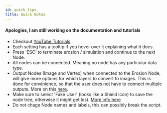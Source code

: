 ```yaml
---
id: quick_tips
title: Quick Notes
---
```


#### Apologies, I am still working on the documentation and tutorials

- Checkout [YouTube Tutorials](https://www.youtube.com/watch?v=8aD25sGWOyU&list=PLHo6jWZwwzK94EFpfp8fWfslsWRQAXG20)
- Each setting has a tooltip if you hover over it explaining what it does.
- Press 'ESC' to terminate erosion / simulation and continue to the next Node.
- All nodes can be connected. Meaning no node has any particular data type.
- Output Nodes (Image and Vertex) when connected to the Erosion Node,
will give more options for which layers to convert to images. This is done for convinience,
so that the user does not have to connect multiple outputs. 
More on this [here](io_nodes.md#image-output-node).
- Make sure to select 'Fake User' (looks like a Shield Icon) to save the node tree, otherwise
it might get lost. 
[More info here](getting_started.md#make-sure-to-select-fake-user-otherwise-your-node-setup-will-be-lost)
- Do not chage Node names and labels, this can possibly break the script.